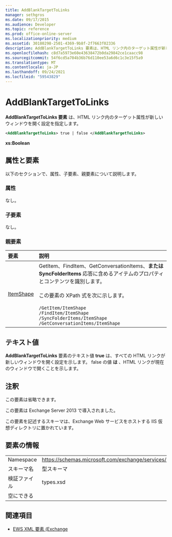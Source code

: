 ```yaml
---
title: AddBlankTargetToLinks
manager: sethgros
ms.date: 09/17/2015
ms.audience: Developer
ms.topic: reference
ms.prod: office-online-server
ms.localizationpriority: medium
ms.assetid: 30180298-2501-4369-9b8f-2f7663f02336
description: AddBlankTargetToLinks 要素は、HTML リンク内のターゲット属性が新しいウィンドウを開く設定を指定します。
ms.openlocfilehash: c8d7a5973e60e43638472b0da29842ce1caacc98
ms.sourcegitcommit: 54f6cd5a704b36b76d110ee53a6d6c1c3e15f5a9
ms.translationtype: MT
ms.contentlocale: ja-JP
ms.lasthandoff: 09/24/2021
ms.locfileid: "59543829"
---
```

# <a name="addblanktargettolinks"></a>AddBlankTargetToLinks

**AddBlankTargetToLinks 要素** は、HTML リンク内のターゲット属性が新しいウィンドウを開く設定を指定します。 
  
```XML
<AddBlankTargetToLinks> true | false </AddBlankTargetToLinks>
```

**xs:Boolean**

## <a name="attributes-and-elements"></a>属性と要素

以下のセクションで、属性、子要素、親要素について説明します。
  
### <a name="attributes"></a>属性

なし。
  
### <a name="child-elements"></a>子要素

なし。
  
### <a name="parent-elements"></a>親要素

|**要素**|**説明**|
|:-----|:-----|
|[ItemShape](itemshape.md) <br/> | GetItem、FindItem、GetConversationItems、**または SyncFolderItems** 応答に含めるアイテムのプロパティとコンテンツを識別します。  <br/><br/>  この要素の XPath 式を次に示します。<br/><br/>  `/GetItem/ItemShape` <br/>  `/FindItem/ItemShape` <br/>  `/SyncFolderItems/ItemShape` <br/>  `/GetConversationItems/ItemShape` <br/> |
   
## <a name="text-value"></a>テキスト値

**AddBlankTargetToLinks** 要素のテキスト値 **true** は、すべての HTML リンクが新しいウィンドウを開く設定を示します。 false の値 **は** 、HTML リンクが現在のウィンドウで開くことを示します。 
  
## <a name="remarks"></a>注釈

この要素は省略できます。
  
この要素は Exchange Server 2013 で導入されました。
  
この要素を記述するスキーマは、Exchange Web サービスをホストする IIS 仮想ディレクトリに置かれています。
  
## <a name="element-information"></a>要素の情報

|||
|:-----|:-----|
|Namespace  <br/> |https://schemas.microsoft.com/exchange/services/2006/types  <br/> |
|スキーマ名  <br/> |型スキーマ  <br/> |
|検証ファイル  <br/> |types.xsd  <br/> |
|空にできる  <br/> ||
   
## <a name="see-also"></a>関連項目

- [EWS XML 要素 (Exchange](ews-xml-elements-in-exchange.md)


